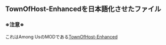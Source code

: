 ## TownOfHost-Enhancedを日本語化させたファイル
### ※注意※
これはAmong UsのMODである[TownOfHost-Enhanced](https://github.com/EnhancedNetwork/TownofHost-Enhanced)
